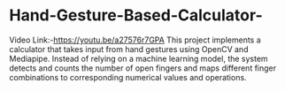 # Hand-Gesture-Based-Calculator-
Video Link:-https://youtu.be/a27576r7GPA
This project implements a calculator that takes input from hand gestures using OpenCV and Mediapipe. Instead of relying on a machine learning model, the system detects and counts the number of open fingers and maps different finger combinations to corresponding numerical values and operations.
